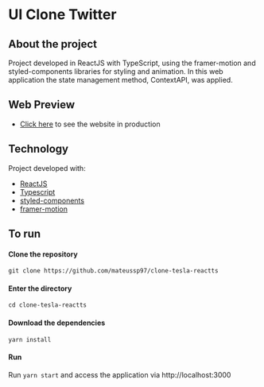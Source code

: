 # UI Clone Twitter

## About the project

Project developed in ReactJS with TypeScript, using the framer-motion and styled-components libraries for styling and animation. In this web application the state management method, ContextAPI, was applied.

## Web Preview

- [Click here](https://mateus-ui-clone-tesla.netlify.app/) to see the website in production

## Technology

Project developed with:

- [ReactJS](https://reactjs.org/)
- [Typescript](https://www.typescriptlang.org/)
- [styled-components](https://styled-components.com/)
- [framer-motion](https://www.framer.com/api/motion/)

## To run

#### Clone the repository

`git clone https://github.com/mateussp97/clone-tesla-reactts`

#### Enter the directory

`cd clone-tesla-reactts`

#### Download the dependencies

`yarn install`

#### Run

Run `yarn start` and access the application via http://localhost:3000
